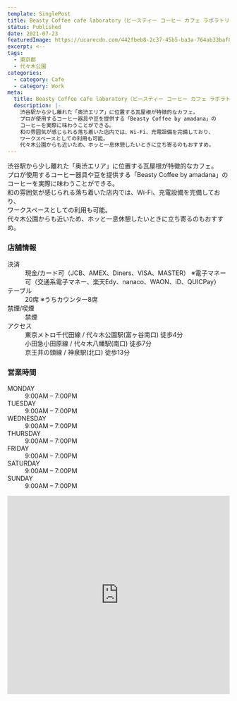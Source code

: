 ```yaml
---
template: SinglePost
title: Beasty Coffee cafe laboratory（ビースティー コーヒー カフェ ラボラトリー）
status: Published
date: 2021-07-23
featuredImage: https://ucarecdn.com/442fbeb8-2c37-45b5-ba3a-764ab33baf85/
excerpt: <--
tags:
  - 東京都
  - 代々木公園
categories:
  - category: Cafe
  - category: Work
meta:
  title: Beasty Coffee cafe laboratory（ビースティー コーヒー カフェ ラボラトリー）
  description: |-
    渋谷駅から少し離れた「奥渋エリア」に位置する瓦屋根が特徴的なカフェ。
    プロが使用するコーヒー器具や豆を提供する「Beasty Coffee by amadana」の
    コーヒーを実際に味わうことができる。
    和の雰囲気が感じられる落ち着いた店内では、Wi-Fi、充電設備を完備しており、
    ワークスペースとしての利用も可能。
    代々木公園からも近いため、ホッと一息休憩したいときに立ち寄るのもおすすめ。
---
```

渋谷駅から少し離れた「奥渋エリア」に位置する瓦屋根が特徴的なカフェ。\
プロが使用するコーヒー器具や豆を提供する「Beasty Coffee by amadana」の\
コーヒーを実際に味わうことができる。\
和の雰囲気が感じられる落ち着いた店内では、Wi-Fi、充電設備を完備しており、\
ワークスペースとしての利用も可能。\
代々木公園からも近いため、ホッと一息休憩したいときに立ち寄るのもおすすめ。



### 店舗情報

<dl id="info">

<dt>決済</dt>
<dd>現金/カード可（JCB、AMEX、Diners、VISA、MASTER）
※電子マネー可（交通系電子マネー、楽天Edy、nanaco、WAON、iD、QUICPay）</dd>
<dt>テーブル</dt>
<dd>20席
※うちカウンター8席</dd>
<dt>禁煙/喫煙</dt>
<dd>禁煙</dd>
<dt>アクセス</dt>
<dd>東京メトロ千代田線 / 代々木公園駅(富ヶ谷南口) 徒歩4分</dd>
<dd>小田急小田原線 / 代々木八幡駅(南口) 徒歩7分</dd>
<dd>京王井の頭線 / 神泉駅(北口) 徒歩13分

</dd>
</dl>

### 営業時間

<dl id="op_h">

<dt>MONDAY</dt>
<dd>9:00AM – 7:00PM</dd>
<dt>TUESDAY</dt>
<dd>9:00AM – 7:00PM</dd>
<dt>WEDNESDAY</dt>
<dd>9:00AM – 7:00PM</dd>
<dt>THURSDAY</dt>
<dd>9:00AM – 7:00PM</dd>
<dt>FRIDAY</dt>
<dd>9:00AM – 7:00PM</dd>
<dt>SATURDAY</dt>
<dd>9:00AM – 7:00PM</dd>
<dt>SUNDAY</dt>
<dd>9:00AM – 7:00PM</dd>
</dl>

<iframe src="https://www.google.com/maps/embed?pb=!1m14!1m8!1m3!1d12965.774771398153!2d139.6919551!3d35.6660755!3m2!1i1024!2i768!4f13.1!3m3!1m2!1s0x0%3A0x27f64d15392cda7d!2sBeasty%20Coffee%20%5B%20cafe%20laboratory%20%5D!5e0!3m2!1sja!2sjp!4v1584352271023!5m2!1sja!2sjp" width="100%" height="450" frameborder="0" style="border:0;" allowfullscreen="" aria-hidden="false" tabindex="0"></iframe>